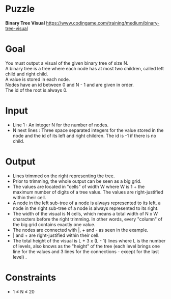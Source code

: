 # Puzzle
**Binary Tree Visual** https://www.codingame.com/training/medium/binary-tree-visual

# Goal
You must output a visual of the given binary tree of size N.  
A binary tree is a tree where each node has at most two children, called left child and right child.  
A value is stored in each node.  
Nodes have an id between 0 and N - 1 and are given in order.  
The id of the root is always 0.  

# Input
* Line 1 : An integer N for the number of nodes.
* N next lines : Three space separated integers for the value stored in the node and the id of its left and right children. The id is -1 if there is no child.

# Output
* Lines trimmed on the right representing the tree.
* Prior to trimming, the whole output can be seen as a big grid.
* The values are located in "cells" of width W where W is 1 + the maximum number of digits of a tree value. The values are right-justified within their cell.
* A node in the left sub-tree of a node is always represented to its left, a node in the right sub-tree of a node is always represented to its right.
* The width of the visual is N cells, which means a total width of N x W characters before the right trimming. In other words, every "column" of the big grid contains exactly one value.
* The nodes are connected with |, + and - as seen in the example.
* | and + are right-justified within their cell.
* The total height of the visual is L + 3 x (L - 1) lines where L is the number of levels, also knows as the "height" of the tree (each level brings one line for the values and 3 lines for the connections - except for the last level) .

# Constraints
* 1 ≤ N ≤ 20
